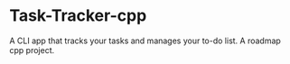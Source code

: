 # Task-Tracker-cpp
A CLI app that tracks your tasks and manages your to-do list. A roadmap cpp project.
